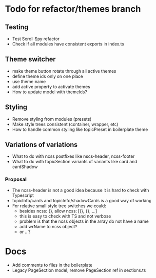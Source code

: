 # Todo for refactor/themes branch

## Testing

- Test Scroll Spy refactor
- Check if all modules have consistent exports in index.ts

## Theme switcher

- make theme button rotate through all active themes
- define theme ids only on one place
- use theme name
- add active property to activate themes
- How to update model with themeIds?

## Styling

- Remove styling from modules (presets)
- Make style trees consistent (container, wrapper, etc)
- How to handle common styling like topicPreset in boilerplate theme

## Variations of variations

- What to do with ncss postfixes like nscs-header, ncss-footer
- What to do with topicSection variants of variants like card and cardShadow

### Proposal

- The ncss-header is not a good idea because it is hard to check with Typescript
- topicInfo/cards and topicInfo/shadowCards is a good way of working
- For relative small style tree switches we could:
  - besides ncss: {}, allow ncss: [{}, {}, ...]
  - this is easy to check with TS and not verbose
  - problem is that the ncss objects in the array do not have a name
  - add wrName to ncss object?
  - or ...?

# Docs

- Add comments to files in the boilerplate
- Legacy PageSection model, remove PageSection ref in sections.ts

